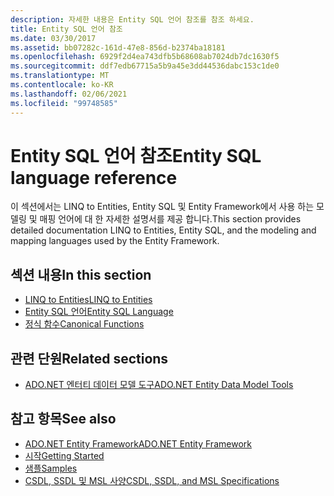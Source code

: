```yaml
---
description: 자세한 내용은 Entity SQL 언어 참조를 참조 하세요.
title: Entity SQL 언어 참조
ms.date: 03/30/2017
ms.assetid: bb07282c-161d-47e8-856d-b2374ba18181
ms.openlocfilehash: 6929f2d4ea743dfb5b68608ab7024db7dc1630f5
ms.sourcegitcommit: ddf7edb67715a5b9a45e3dd44536dabc153c1de0
ms.translationtype: MT
ms.contentlocale: ko-KR
ms.lasthandoff: 02/06/2021
ms.locfileid: "99748585"
---
```

# <a name="entity-sql-language-reference"></a><span data-ttu-id="22ac0-103">Entity SQL 언어 참조</span><span class="sxs-lookup"><span data-stu-id="22ac0-103">Entity SQL language reference</span></span>

<span data-ttu-id="22ac0-104">이 섹션에서는 LINQ to Entities, Entity SQL 및 Entity Framework에서 사용 하는 모델링 및 매핑 언어에 대 한 자세한 설명서를 제공 합니다.</span><span class="sxs-lookup"><span data-stu-id="22ac0-104">This section provides detailed documentation LINQ to Entities, Entity SQL, and the modeling and mapping languages used by the Entity Framework.</span></span>
  
## <a name="in-this-section"></a><span data-ttu-id="22ac0-105">섹션 내용</span><span class="sxs-lookup"><span data-stu-id="22ac0-105">In this section</span></span>
  
- [<span data-ttu-id="22ac0-106">LINQ to Entities</span><span class="sxs-lookup"><span data-stu-id="22ac0-106">LINQ to Entities</span></span>](linq-to-entities.md)
- [<span data-ttu-id="22ac0-107">Entity SQL 언어</span><span class="sxs-lookup"><span data-stu-id="22ac0-107">Entity SQL Language</span></span>](entity-sql-language.md)
- [<span data-ttu-id="22ac0-108">정식 함수</span><span class="sxs-lookup"><span data-stu-id="22ac0-108">Canonical Functions</span></span>](canonical-functions.md)

## <a name="related-sections"></a><span data-ttu-id="22ac0-109">관련 단원</span><span class="sxs-lookup"><span data-stu-id="22ac0-109">Related sections</span></span>

- <span data-ttu-id="22ac0-110">[ADO.NET 엔터티 데이터 모델 도구](/previous-versions/dotnet/netframework-4.0/bb399249(v=vs.100))</span><span class="sxs-lookup"><span data-stu-id="22ac0-110">[ADO.NET Entity Data Model Tools](/previous-versions/dotnet/netframework-4.0/bb399249(v=vs.100))</span></span>  
  
## <a name="see-also"></a><span data-ttu-id="22ac0-111">참고 항목</span><span class="sxs-lookup"><span data-stu-id="22ac0-111">See also</span></span>

- [<span data-ttu-id="22ac0-112">ADO.NET Entity Framework</span><span class="sxs-lookup"><span data-stu-id="22ac0-112">ADO.NET Entity Framework</span></span>](../index.md)
- [<span data-ttu-id="22ac0-113">시작</span><span class="sxs-lookup"><span data-stu-id="22ac0-113">Getting Started</span></span>](../getting-started.md)
- <span data-ttu-id="22ac0-114">[샘플](/previous-versions/dotnet/netframework-4.0/bb738547(v=vs.100))</span><span class="sxs-lookup"><span data-stu-id="22ac0-114">[Samples](/previous-versions/dotnet/netframework-4.0/bb738547(v=vs.100))</span></span>
- [<span data-ttu-id="22ac0-115">CSDL, SSDL 및 MSL 사양</span><span class="sxs-lookup"><span data-stu-id="22ac0-115">CSDL, SSDL, and MSL Specifications</span></span>](/ef/ef6/modeling/designer/advanced/edmx/csdl-spec)
